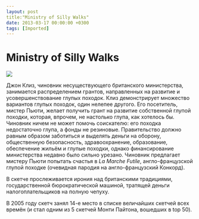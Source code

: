 ```yaml
---
layout: post
title:"Ministry of Silly Walks"
date: 2013-03-17 00:00:00 +0300
tags: [Imported]
---
```

# Ministry of Silly Walks

![](http://media.tumblr.com/4a49a8f63d1c7ce158a53867e1d53ce1/tumblr_inline_mjtjx8Lic11qz4rgp.png)

Джон Клиз, чиновник несуществующего британского министерства, занимается распределением грантов, направленных на развитие и усовершенствование глупых походок. Клиз демонстрирует множество вариантов глупых походок, один нелепее другого. Его посетитель, мистер Пьюти, желает получить грант на развитие собственной глупой походки, которая, впрочем, не настолько глупа, как хотелось бы. Чиновник ничем не может помочь соискателю: его походка недостаточно глупа, а фонды не резиновые. Правительство должно равным образом заботиться и выделять деньги на оборону, общественную безопасность, здравоохранение, образование, обеспечение жильём и глупые походки, однако финансирование министерства недавно было сильно урезано. Чиновник предлагает мистеру Пьюти попытать счастья в _La Marche Futile_, англо-французской глупой походке (очевидная пародия на англо-французский Конкорд).

В скетче прослеживается ирония над британскими традициями, государственной бюрократической машиной, тратящей деньги налогоплательщиков на полную чепуху.

В 2005 году скетч занял 14-е место в списке величайших скетчей всех времён (и стал одним из 5 скетчей Монти Пайтона, вошедших в top 50).